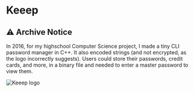 # Keeep

## ⚠️ Archive Notice

In 2016, for my highschool Computer Science project, I made a tiny CLI password manager in C++. It also encoded strings (and not encrypted, as the logo incorrectly suggests). Users could store their passwords, credit cards, and more, in a binary file and needed to enter a master password to view them.

![Keeep logo](https://cloud.githubusercontent.com/assets/2841780/12456801/73530872-bfc7-11e5-95fb-e5e45fe99e0f.jpg)
